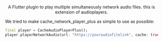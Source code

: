 
<p align="center">
  A Flutter plugin to play multiple simultaneously network audio files. this is extension of audioplayers.
</p>


We tried to make cache_network_player_plus as simple to use as possible:

```dart
final player = CacheAudioPlayerPlus();
player.playerNetworkAudio(url: "https://youraudiofilelink", cache: true);
```

